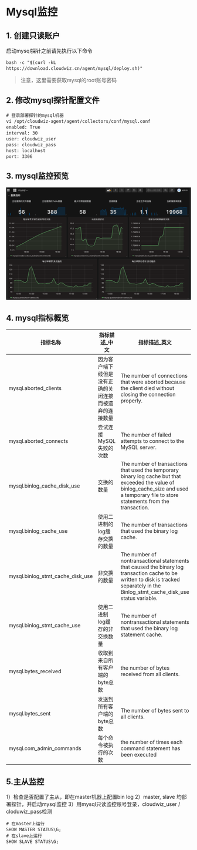 # Mysql监控

## 1. 创建只读账户

启动mysql探针之前请先执行以下命令

```
bash -c "$(curl -kL https://download.cloudwiz.cn/agent/mysql/deploy.sh)"
```

> 注意，这里需要获取mysql的root账号密码

## 2. 修改mysql探针配置文件

```
# 登录部署探针的mysql机器
vi /opt/cloudwiz-agent/agent/collectors/conf/mysql.conf
enabled: True
interval: 30
user: cloudwiz_user
pass: cloudwiz_pass
host: localhost
port: 3306
```

## 3. mysql监控预览

![](/part4/images/mysql_01.png)

## 4. mysql指标概览
指标名称	| 指标描述_中文	| 指标描述_英文
---|---|---
mysql.aborted_clients|	因为客户端下线但是没有正确的关闭连接而被遗弃的连接数量|	The number of connections that were aborted because the client died without closing the connection properly.
mysql.aborted_connects|	尝试连接MySQL失败的次数|	The number of failed attempts to connect to the MySQL server.
mysql.binlog_cache_disk_use|	交换的数量|	The number of transactions that used the temporary binary log cache but that exceeded the value of binlog_cache_size and used a temporary file to store statements from the transaction.
mysql.binlog_cache_use|	使用二进制的log缓存交换的数量|	The number of transactions that used the binary log cache.
mysql.binlog_stmt_cache_disk_use|	非交换的数量|	The number of nontransactional statements that caused the binary log transaction cache to be written to disk is tracked separately in the Binlog_stmt_cache_disk_use status variable.
mysql.binlog_stmt_cache_use|	使用二进制log缓存的非交换数量|	The number of nontransactional statements that used the binary log statement cache.
mysql.bytes_received|	收取到来自所有客户端的byte总数|	the number of bytes received from all clients.
mysql.bytes_sent|	发送到所有客户端的byte总数|	The number of bytes sent to all clients.
mysql.com_admin_commands|	每个命令被执行的次数|	the number of times each command statement has been executed

## 5.主从监控
1）检查是否配置了主从，即在master机器上配置bin log
2）master, slave 均部署探针，并启动mysql监控
3）用mysql只读监控账号登录，cloudwiz_user / cloduwiz_pass检测
```
# 在master上运行 
SHOW MASTER STATUS\G;
# 在slave上运行 
SHOW SLAVE STATUS\G;
```




